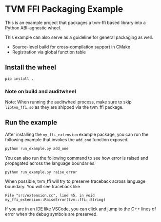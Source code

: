 <!--- Licensed to the Apache Software Foundation (ASF) under one -->
<!--- or more contributor license agreements.  See the NOTICE file -->
<!--- distributed with this work for additional information -->
<!--- regarding copyright ownership.  The ASF licenses this file -->
<!--- to you under the Apache License, Version 2.0 (the -->
<!--- "License"); you may not use this file except in compliance -->
<!--- with the License.  You may obtain a copy of the License at -->

<!---   http://www.apache.org/licenses/LICENSE-2.0 -->

<!--- Unless required by applicable law or agreed to in writing, -->
<!--- software distributed under the License is distributed on an -->
<!--- "AS IS" BASIS, WITHOUT WARRANTIES OR CONDITIONS OF ANY -->
<!--- KIND, either express or implied.  See the License for the -->
<!--- specific language governing permissions and limitations -->
<!--- under the License. -->

# TVM FFI Packaging Example

This is an example project that packages a tvm-ffi based library
into a Python ABI-agnostic wheel.

This example can also serve as a guideline for general
packaging as well.

- Source-level build for cross-compilation support in CMake
- Registration via global function table

## Install the wheel

```bash
pip install .
```

### Note on build and auditwheel

Note: When running the auditwheel process, make sure to skip
`libtvm_ffi.so` as they are shipped via the tvm_ffi package.

## Run the example

After installing the `my_ffi_extension` example package, you can run the following example
that invokes the `add_one` function exposed.

```bash
python run_example.py add_one
```

You can also run the following command to see how error is raised and propagated
across the language boundaries.

```python
python run_example.py raise_error
```

When possible, tvm_ffi will try to preserve traceback across language boundary. You will see traceback like
```
File "src/extension.cc", line 45, in void my_ffi_extension::RaiseError(tvm::ffi::String)
```
If you are in an IDE like VSCode, you can click and jump to the C++ lines of error when
the debug symbols are preserved.
